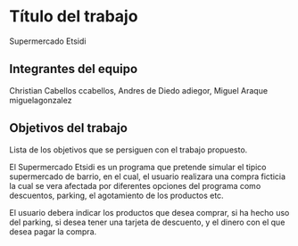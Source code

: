 # Título del trabajo
Supermercado Etsidi
## Integrantes del equipo
Christian Cabellos ccabellos, Andres de Diedo adiegor, Miguel Araque  miguelagonzalez
## Objetivos del trabajo

Lista de los objetivos que se persiguen con el trabajo propuesto.

El Supermercado Etsidi es un programa que pretende simular el tipico supermercado de barrio, en el cual, el usuario realizara una compra ficticia la cual se vera afectada por diferentes opciones del programa como descuentos, parking, el agotamiento de los productos etc.

El usuario debera indicar los productos que desea comprar, si ha hecho uso del parking, si desea tener una tarjeta de descuento, y el dinero con el que desea pagar la compra.
